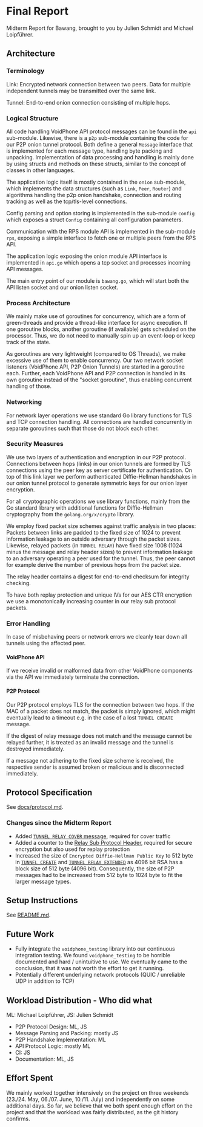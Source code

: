 # Final Report

Midterm Report for Bawang, brought to you by Julien Schmidt and Michael Loipführer.


## Architecture

### Terminology

Link: Encrypted network connection between two peers. Data for multiple independent tunnels may be transmitted over the same link.

Tunnel: End-to-end onion connection consisting of multiple hops.


### Logical Structure

All code handling VoidPhone API protocol messages can be found in the `api` sub-module.
Likewise, there is a `p2p` sub-module containing the code for our P2P onion tunnel protocol.
Both define a general `Message` interface that is implemented for each message type, handling byte packing and unpacking. Implementation of data processing and handling is mainly done by using structs and methods on these structs, similar to the concept of classes in other languages.

The application logic itself is mostly contained in the `onion` sub-module, which implements the data structures (such as `Link`, `Peer`, `Router`) and algorithms handling the p2p onion handshake, connection and routing tracking as well as the tcp/tls-level connections.

Config parsing and option storing is implemented in the sub-module `config` which exposes a struct `Config` containing all configuration parameters.

Communication with the RPS module API is implemented in the sub-module `rps`, exposing a simple interface to fetch one or multiple peers from the RPS API.

The application logic exposing the onion module API interface is implemented in `api.go` which opens a tcp socket and processes incoming API messages.

The main entry point of our module is `bawang.go`, which will start both the API listen socket and our onion listen socket.


### Process Architecture

We mainly make use of goroutines for concurrency, which are a form of green-threads and provide a thread-like interface for async execution. If one goroutine blocks, another goroutine (if available) gets scheduled on the processor. Thus, we do not need to manually spin up an event-loop or keep track of the state. 

As goroutines are very lightweight (compared to OS Threads), we make excessive use of them to enable concurrency. Our two network socket listeners (VoidPhone API, P2P Onion Tunnels) are started in a goroutine each. Further, each VoidPhone API and P2P connection is handled in its own goroutine instead of the "socket goroutine", thus enabling concurrent handling of those.


### Networking

For network layer operations we use standard Go library functions for TLS and TCP connection handling. All connections are handled concurrently in separate goroutines such that those do not block each other.


### Security Measures

We use two layers of authentication and encryption in our P2P protocol.
Connections between hops (links) in our onion tunnels are formed by TLS connections using the peer key as server certificate for authentication.
On top of this link layer we perform authenticated Diffie-Hellman handshakes in our onion tunnel protocol to generate symmetric keys for our onion layer encryption.

For all cryptographic operations we use library functions, mainly from the Go standard library with additional functions for Diffie-Hellman cryptography from the `golang.org/x/crypto` library.

We employ fixed packet size schemes against traffic analysis in two places:
Packets between links are padded to the fixed size of 1024 to prevent information leakage to an outside adversary through the packet sizes.
Likewise, relayed packets (in `TUNNEL RELAY`) have fixed size 1008 (1024 minus the message and relay header sizes) to prevent information leakage to an adversary operating a peer used for the tunnel. Thus, the peer cannot for example derive the number of previous hops from the packet size.

The relay header contains a digest for end-to-end checksum for integrity checking.

To have both replay protection and unique IVs for our AES CTR encryption we use a monotonically increasing counter in our relay sub protocol packets.

### Error Handling

In case of misbehaving peers or network errors we cleanly tear down all tunnels using the affected peer.

#### VoidPhone API

If we receive invalid or malformed data from other VoidPhone components via the API we immediately terminate the connection.


#### P2P Protocol

Our P2P protocol employs TLS for the connection between two hops. If the MAC of a packet does not match, the packet is simply ignored, which might eventually lead to a timeout e.g. in the case of a lost `TUNNEL CREATE` message.

If the digest of relay message does not match and the message cannot be relayed further, it is treated as an invalid message and the tunnel is destroyed immediately.

If a message not adhering to the fixed size scheme is received, the respective sender is assumed broken or malicious and is disconnected immediately.


## Protocol Specification

See [docs/protocol.md](../protocol.md).

### Changes since the Midterm Report

* Added [`TUNNEL RELAY COVER` message](../protocol.md#tunnel-relay-cover), required for cover traffic
* Added a counter to the [Relay Sub Protocol Header](../protocol.md#relay-sub-protocol-header), required for secure encryption but also used for replay protection
* Increased the size of `Encrypted Diffie-Hellman Public Key` to 512 byte in [`TUNNEL CREATE`](../protocol.md#tunnel-create) and [`TUNNEL RELAY EXTENDED`](../protocol.md#tunnel-relay-extended) as 4096 bit RSA has a block size of 512 byte (4096 bit). Consequently, the size of P2P messages had to be increased from 512 byte to 1024 byte to fit the larger message types.


## Setup Instructions

See [README.md](../../README.md).


## Future Work

- Fully integrate the `voidphone_testing` library into our continuous integration testing. We found `voidphone_testing` to be horrible documented and hard / unintuitive to use. We eventually came to the conclusion, that it was not worth the effort to get it running.
- Potentially different underlying network protocols (QUIC / unreliable UDP in addition to TCP)


## Workload Distribution - Who did what

ML: Michael Loipführer, JS: Julien Schmidt

- P2P Protocol Design: ML, JS
- Message Parsing and Packing: mostly JS
- P2P Handshake Implementation: ML
- API Protocol Logic: mostly ML
- CI: JS
- Documentation: ML, JS


## Effort Spent

We mainly worked together intensively on the project on three weekends (23./24. May, 06./07. June, 10./11. July) and independently on some additional days. So far, we believe that we both spent enough effort on the project and that the workload was fairly distributed, as the git history confirms.


